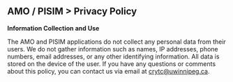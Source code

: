 ## AMO / PISIM > Privacy Policy

**Information Collection and Use**

The AMO and PISIM applications do not collect any personal data from their users.
We do not gather information such as names, IP addresses, phone numbers, email addresses, or any other identifying information.
All data is stored on the device of the user. If you have any questions or comments about this policy, you can contact us via email at [crytc@uwinnipeg.ca](crytc@uwinnipeg.ca).
